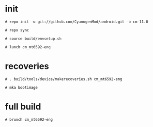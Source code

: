 # init
    # repo init -u git://github.com/CyanogenMod/android.git -b cm-11.0
    
    # repo sync
    
    # source build/envsetup.sh
    
    # lunch cm_mt6592-eng

# recoveries
    # . build/tools/device/makerecoveries.sh cm_mt6592-eng

    # mka bootimage

# full build
    # brunch cm_mt6592-eng
